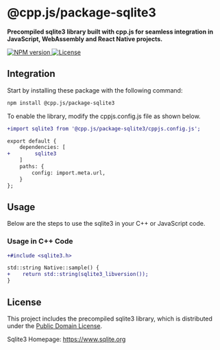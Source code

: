 # @cpp.js/package-sqlite3
**Precompiled sqlite3 library built with cpp.js for seamless integration in JavaScript, WebAssembly and React Native projects.**  

<a href="https://www.npmjs.com/package/@cpp.js/package-sqlite3">
    <img alt="NPM version" src="https://img.shields.io/npm/v/@cpp.js/package-sqlite3?style=for-the-badge" />
</a>
<a href="https://www.sqlite.org/copyright.html">
    <img alt="License" src="https://img.shields.io/npm/l/%40cpp.js%2Fpackage-sqlite3?style=for-the-badge" />
</a>

## Integration
Start by installing these package with the following command:

```sh
npm install @cpp.js/package-sqlite3
```

To enable the library, modify the cppjs.config.js file as shown below.
```diff
+import sqlite3 from '@cpp.js/package-sqlite3/cppjs.config.js';

export default {
    dependencies: [
+        sqlite3
    ]
    paths: {
        config: import.meta.url,
    }
};
```

## Usage
Below are the steps to use the sqlite3 in your C++ or JavaScript code.

### Usage in C++ Code
```diff
+#include <sqlite3.h>

std::string Native::sample() {
+    return std::string(sqlite3_libversion());
}
```

## License
This project includes the precompiled sqlite3 library, which is distributed under the [Public Domain License](https://www.sqlite.org/copyright.html).

Sqlite3 Homepage: <https://www.sqlite.org>
